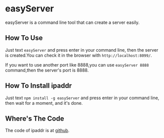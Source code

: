 easyServer
===

easyServer is a command line tool that can create a server easily.

## How To Use

Just text `easyServer` and press enter in your command line, then the server is created.You can check it in the browser with `http://localhost:8099/`.

If you want to use another port like 8888,you can use `easyServer 8888` command,then the server's port is 8888.

## How To Install ipaddr

Just text `npm install -g easyServer` and press enter in your command line, then wait for a moment, and it's done.

## Where's The Code

The code of ipaddr is at [github](https://github.com/steel1990/easyServer).